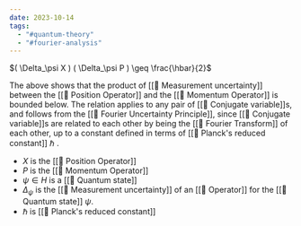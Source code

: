 ```yaml
---
date: 2023-10-14
tags:
  - "#quantum-theory"
  - "#fourier-analysis"
---
```

$( \Delta_\psi X ) ( \Delta_\psi P ) \geq \frac{\hbar}{2}$

The above shows that the product of [[📘 Measurement uncertainty]] between the [[📘 Position Operator]] and the [[📘 Momentum Operator]] is bounded below. The relation applies to any pair of [[📘 Conjugate variable]]s, and follows from the [[📗 Fourier Uncertainty Principle]], since [[📘 Conjugate variable]]s are related to each other by being the [[📘 Fourier Transform]] of each other, up to a constant defined in terms of [[📘 Planck's reduced constant]] $\hbar$ .

- $X$ is the [[📘 Position Operator]]
- $P$ is the [[📘 Momentum Operator]]
- $\psi \in H$ is a [[📘 Quantum state]]
- $\Delta_\psi$ is the [[📘 Measurement uncertainty]] of an [[📘 Operator]] for the [[📘 Quantum state]] $\psi$.
- $\hbar$ is [[📘 Planck's reduced constant]]
